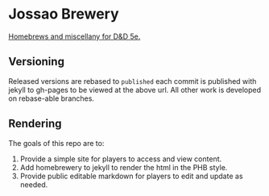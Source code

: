 # Jossao Brewery

[Homebrews and miscellany for D&D 5e.](https://prodaea.github.io/jossao-brewery/)

## Versioning

Released versions are rebased to `published` each commit is published with jekyll to gh-pages to be viewed at the above url. All other work is developed on rebase-able branches.

## Rendering

The goals of this repo are to:

1. Provide a simple site for players to access and view content.
2. Add homebrewery to jekyll to render the html in the PHB style.
3. Provide public editable markdown for players to edit and update as needed.
